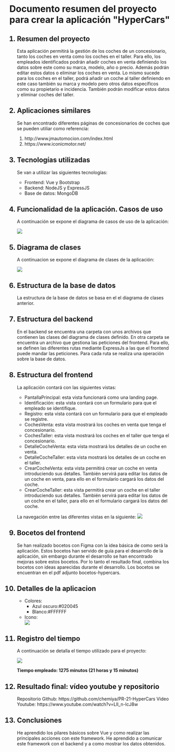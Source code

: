 <h1>Documento resumen del proyecto para crear la aplicación "HyperCars"</h1>

<ol>
<h2><li>Resumen del proyecto</li></h2>
<p>Esta aplicación permitirá la gestión de los coches de un concesionario, tanto los coches en venta como los coches en el taller. Para ello, los empleados identificados podrán añadir coches en venta definiendo los datos sobre este como su marca, modelo, año o precio. Además podrán editar estos datos o eliminar los coches en venta. Lo mismo sucede para los coches en el taller, podrá añadir un coche al taller definiendo en este caso también su marca y modelo pero otros datos específicos como su propietario e incidencia. También podrán modificar estos datos y eliminar coches del taller.</p>




<h2><li>Aplicaciones similares</li></h2>
<p>Se han encontrado diferentes páginas de concesionarios de coches que se pueden utiliar como referencia:</p>
<ol>
  <li>http://www.jmautomocion.com/index.html</li>
  <li>https://www.iconicmotor.net/</li>

</ol>




<h2><li>Tecnologías utilizadas</li></h2>
<p>Se van a utilizar las siguientes tecnologías:</p>
<ul>
<li>Frontend: Vue y Bootstrap</li>
<li>Backend: NodeJS y ExpressJS</li>
<li>Base de datos: MongoDB</li>
</ul>



<h2><li>Funcionalidad de la aplicación. Casos de uso</li></h2>
<p>A continuación se expone el diagrama de casos de uso de la aplicación:</p>

<img src="./diagramas/casosuso.svg">



<h2><li>Diagrama de clases</li></h2>
<p>A continuacion se expone el diagrama de clases de la aplicación:</p>

<img src="./diagramas/clases.svg">


<h2><li>Estructura de la base de datos</li></h2>
<p>La estructura de la base de datos se basa en el el diagrama de clases anterior.</p>






<h2><li>Estructura del backend</li></h2>

<p>En el backend se encuentra una carpeta con unos archivos que contienen las clases del diagrama de clases definido. En otra carpeta se encuentra un archivo que gestiona las peticiones del frontend. Para ello, se definen las diferentes rutas mediante ExpressJs a las que el frontend puede mandar las peticiones. Para cada ruta se realiza una operación sobre la base de datos.</p>






<h2><li>Estructura del frontend</li></h2>
La aplicación contará con las siguientes vistas:
<ul>
<li>PantallaPrincipal: esta vista funcionará como una landing page.</li>
<li>Identificación: esta vista contará con un formulario para que el empleado se identifique.</li>
<li>Registro: esta vista contará con un formulario para que el empleado se registre. </li>
<li>CochesVenta: esta vista mostrará los coches en venta que tenga el concesionario.</li>
<li>CochesTaller: esta vista mostrará los coches en el taller que tenga el concesionario.</li>
<li>DetalleCocheVenta: esta vista mostrará los detalles de un coche en venta.</li>
<li>DetalleCocheTaller: esta vista mostrará los detalles de un coche en el taller.</li>
<li>CrearCocheVenta: esta vista permitirá crear un coche en venta introduciendo sus detalles. También servirá para editar los datos de un coche en venta, para ello en el formulario cargará los datos del coche.</li>
<li>CrearCocheTaller: esta vista permitirá crear un coche en el taller introduciendo sus detalles. También servirá para editar los datos de un coche en el taller, para ello en el formulario cargará los datos del coche.</li>







</ul>


La navegación entre las diferentes vistas en la siguiente:
<img src="./diagramas//navegacion.svg">



<h2><li>Bocetos del frontend</li></h2>
Se han realizado bocetos con Figma con la idea básica de como será la aplicación. Estos bocetos han servido de guía para el desarrollo de la aplicación, sin embargo durante el desarrollo se han encontrado mejoras sobre estos bocetos. Por lo tanto el resultado final, combina los bocetos con ideas aparecidas durante el desarrollo. Los bocetos se encuentran en el pdf adjunto bocetos-hypercars.



<h2><li>Detalles de la aplicacion</li></h2>
<ul>

<li>Colores:
<ul>
<li>Azul oscuro:#020045</li>
<li>Blanco:#FFFFFF</li>
</ul>
</li>
<li>Icono:</li>
<img src="./diagramas/icono.png">
</ul>
<h2><li>Registro del tiempo</li></h2>
<p>A continuación se detalla el tiempo utilizado para el proyecto: </p>
<img src="./diagramas/tabla.jpg">

<p><strong>Tiempo empleado: 1275 minutos (21 horas y 15 minutos)</strong></p>



<h2><li>Resultado final: vídeo youtube y repositorio</li></h2>
Repositorio Github: https://github.com/chemiya/PR-21-HyperCars
Video Youtube: https://www.youtube.com/watch?v=LlI_n-lcJ8w


<h2><li>Conclusiones</li></h2>
He aprendido los pilares básicos sobre Vue y como realizar las principales acciones con este framework. He aprendido a comunicar este framework con el backend y a como mostrar los datos obtenidos.


</ol>
